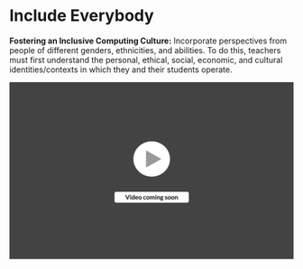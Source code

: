 # Include Everybody

**Fostering an Inclusive Computing Culture:** Incorporate perspectives from people of different genders, ethnicities, and abilities. To do this, teachers must first understand the personal, ethical, social, economic, and cultural identities/contexts in which they and their students operate.

![](<../../.gitbook/assets/vidComing (3).png>)
